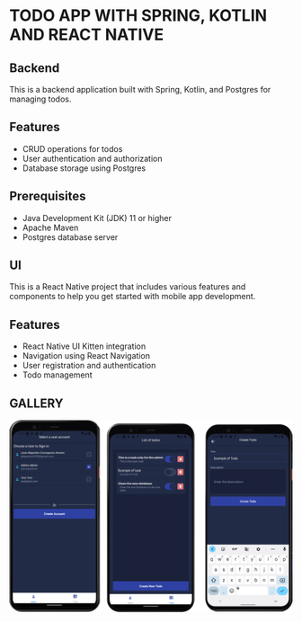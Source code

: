 # TODO APP WITH SPRING, KOTLIN AND REACT NATIVE


## Backend
This is a backend application built with Spring, Kotlin, and Postgres for managing todos.

## Features

- CRUD operations for todos
- User authentication and authorization
- Database storage using Postgres

## Prerequisites

- Java Development Kit (JDK) 11 or higher
- Apache Maven
- Postgres database server


## UI

This is a React Native project that includes
various features and components to help you get
started with mobile app development.

## Features

- React Native UI Kitten integration
- Navigation using React Navigation
- User registration and authentication
- Todo management

## GALLERY

<img src="images/1.png"/>
